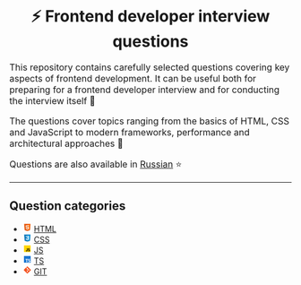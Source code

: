 <div align="center">
  <h1>⚡ Frontend developer interview questions</h1>
</div>

<p style="font-size: 16px">
This repository contains carefully selected questions covering key aspects of frontend development. It can be useful both for preparing for a frontend developer interview and for conducting the interview itself 🎯
</p>

<p style="font-size: 16px">
The questions cover topics ranging from the basics of HTML, CSS and JavaScript to modern frameworks, performance and architectural approaches 🚀
</p>

<p style="font-size: 16px">
Questions are also available in <a href="./src/questions/ru-RU/README.md">Russian</a> ⭐
</p>

---

## Question categories

- ![HTML](./src/assets/icons/icons-for-main-readme/html.png) [HTML](src/questions/en-EN/html.md)
- ![CSS](./src/assets/icons/icons-for-main-readme/css.png) [CSS](src/questions/en-EN/css.md)
- ![JS](./src/assets/icons/icons-for-main-readme/js.png) [JS](src/questions/en-EN/js.md)
- ![TS](./src/assets/icons/icons-for-main-readme/ts.png) [TS](src/questions/en-EN/ts.md)
- ![GIT](./src/assets/icons/icons-for-main-readme/git.png) [GIT](src/questions/en-EN/git.md)
